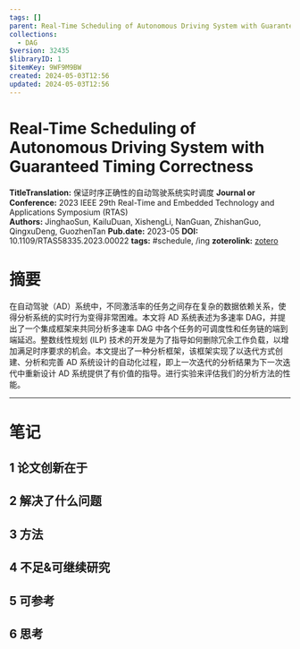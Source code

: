 ```yaml
---
tags: []
parent: Real-Time Scheduling of Autonomous Driving System with Guaranteed Timing Correctness
collections:
  - DAG
$version: 32435
$libraryID: 1
$itemKey: 9WF9M9BW
created: 2024-05-03T12:56
updated: 2024-05-03T12:56
---
```

# Real-Time Scheduling of Autonomous Driving System with Guaranteed Timing Correctness

**TitleTranslation:** 保证时序正确性的自动驾驶系统实时调度 **Journal or Conference:** 2023 IEEE 29th Real-Time and Embedded Technology and Applications Symposium (RTAS)\
**Authors:** JinghaoSun, KailuDuan, XishengLi, NanGuan, ZhishanGuo, QingxuDeng, GuozhenTan **Pub.date:** 2023-05 **DOI:** 10.1109/RTAS58335.2023.00022 **tags:** #schedule, /ing **zoterolink:** [zotero](zotero://select/library/items/ZZ9936VR)

# 摘要

在自动驾驶（AD）系统中，不同激活率的任务之间存在复杂的数据依赖关系，使得分析系统的实时行为变得非常困难。本文将 AD 系统表述为多速率 DAG，并提出了一个集成框架来共同分析多速率 DAG 中各个任务的可调度性和任务链的端到端延迟。整数线性规划 (ILP) 技术的开发是为了指导如何删除冗余工作负载，以增加满足时序要求的机会。本文提出了一种分析框架，该框架实现了以迭代方式创建、分析和完善 AD 系统设计的自动化过程，即上一次迭代的分析结果为下一次迭代中重新设计 AD 系统提供了有价值的指导。进行实验来评估我们的分析方法的性能。

***

# 笔记

## 1 论文创新在于

## 2 解决了什么问题

## 3 方法

## 4 不足&可继续研究

## 5 可参考

## 6 思考
